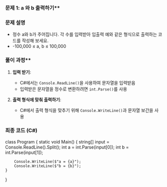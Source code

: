 ### 문제 1: a 와 b 출력하기**

### 문제 설명

- 정수 a와 b가 주어집니다. 각 수를 입력받아 입출력 예와 같은 형식으로 출력하는 코드를 작성해 보세요.
- -100,000 ≤ a, b ≤ 100,000

### 풀이 과정**

1. **입력 받기**:
    - C#에서는 `Console.ReadLine()`을 사용하여 문자열을 입력받음
    - 입력받은 문자열을 정수로 변환하려면 `int.Parse()`를 사용
      
2. **출력 형식에 맞춰 출력하기**:
    - C#에서 출력 형식을 맞추기 위해 `Console.WriteLine()`과 문자열 보간을 사용

### 최종 코드 (C#)

class Program 
{
    static void Main() 
    {
        string[] input = Console.ReadLine().Split();
        int a = int.Parse(input[0]);
        int b = int.Parse(input[1]);

        Console.WriteLine($"a = {a}");
        Console.WriteLine($"b = {b}");
    }
}

